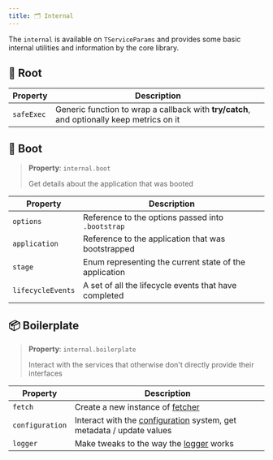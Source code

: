 ```yaml
---
title: 🗂️ Internal
---
```


The `internal` is available on `TServiceParams` and provides some basic internal utilities and information by the core library.

## 🌱 Root

| Property   | Description                                                                               |
| ---------- | ----------------------------------------------------------------------------------------- |
| `safeExec` | Generic function to wrap a callback with **try/catch**, and optionally keep metrics on it |

## 🚀 Boot

> **Property**: `internal.boot`
>
> Get details about the application that was booted

| Property          | Description                                            |
| ----------------- | ------------------------------------------------------ |
| `options`         | Reference to the options passed into `.bootstrap`      |
| `application`     | Reference to the application that was bootstrapped     |
| `stage`           | Enum representing the current state of the application |
| `lifecycleEvents` | A set of all the lifecycle events that have completed  |

## 📦 Boilerplate

> **Property**: `internal.boilerplate`
>
> Interact with the services that otherwise don't directly provide their interfaces

| Property        | Description                                                              |
| --------------- | ------------------------------------------------------------------------ |
| `fetch`         | Create a new instance of [fetcher](/docs/core/fetch)                      |
| `configuration` | Interact with the [configuration](/docs/core/configuration) system, get metadata / update values |
| `logger`        | Make tweaks to the way the [logger](/docs/core/logger) works                              |
